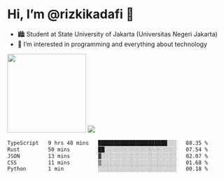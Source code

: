 # Hi, I’m @rizkikadafi 👋
- 🏙 Student at State University of Jakarta (Universitas Negeri Jakarta)
- 👀 I’m interested in programming and everything about technology
<img height="180em" src="https://github-readme-stats.vercel.app/api?username=rizkikadafi&show_icons=true&hide_border=true&&count_private=true&include_all_commits=true" />
<img src="https://github-readme-stats.vercel.app/api/top-langs/?username=rizkikadafi&show_icons=true&hide_border=true&&count_private=true&include_all_commits=true" />

<!--START_SECTION:waka-->

```txt
TypeScript   9 hrs 48 mins   ██████████████████████░░░   88.35 %
Rust         50 mins         ██░░░░░░░░░░░░░░░░░░░░░░░   07.54 %
JSON         13 mins         ▓░░░░░░░░░░░░░░░░░░░░░░░░   02.07 %
CSS          11 mins         ▒░░░░░░░░░░░░░░░░░░░░░░░░   01.68 %
Python       1 min           ░░░░░░░░░░░░░░░░░░░░░░░░░   00.18 %
```

<!--END_SECTION:waka-->

<!---
rizkikadafi/rizkikadafi is a ✨ special ✨ repository because its `README.md` (this file) appears on your GitHub profile.
You can click the Preview link to take a look at your changes.
--->
